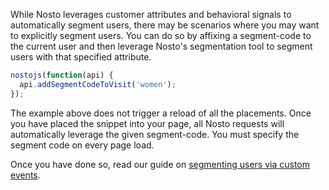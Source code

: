 While Nosto leverages customer attributes and behavioral signals to automatically segment users, there may be scenarios where you may want to explicitly segment users. You can do so by affixing a segment-code to the current user and then leverage Nosto's segmentation tool to segment users with that specified attribute.

```js
nostojs(function(api) {
  api.addSegmentCodeToVisit('women');
});
```

The example above does not trigger a reload of all the placements. Once you have placed the snippet into your page, all Nosto requests will automatically leverage the given segment-code. You must specify the segment code on every page load.

Once you have done so, read our guide on [segmenting users via custom events](https://help.nosto.com/articles/2398016-visit-custom-event).